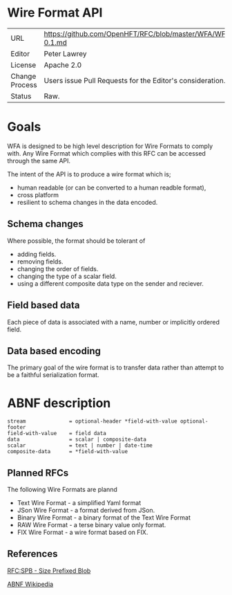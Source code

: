 # Wire Format API

|      |                                                          |
|:---- | -------------------------------------------------------- |
| URL | https://github.com/OpenHFT/RFC/blob/master/WFA/WFA-0.1.md |
| Editor | Peter Lawrey |
| License | Apache 2.0 |
| Change Process | Users issue Pull Requests for the Editor's consideration. |
| Status | Raw. |

# Goals
WFA is designed to be high level description for Wire Formats to comply with.  Any Wire Format which complies with this RFC can be accessed through the same API.

The intent of the API is to produce a wire format which is;
 - human readable (or can be converted to a human readble format), 
 - cross platform
 - resilient to schema changes in the data encoded.

## Schema changes
Where possible, the format should be tolerant of 
 - adding fields.
 - removing fields.
 - changing the order of fields.
 - changing the type of a scalar field.
 - using a different composite data type on the sender and reciever.
 
## Field based data
Each piece of data is associated with a name, number or implicitly ordered field. 

## Data based encoding
The primary goal of the wire format is to transfer data rather than attempt to be a faithful serialization format.

# ABNF description

```
stream              = optional-header *field-with-value optional-footer
field-with-value    = field data
data                = scalar | composite-data
scalar              = text | number | date-time
composite-data      = *field-with-value
```

## Planned RFCs
The following Wire Formats are plannd
 - Text Wire Format - a simplified Yaml format
 - JSon Wire Format - a format derived from JSon.
 - Binary Wire Format - a binary format of the Text Wire Format
 - RAW Wire Format - a terse binary value only format.
 - FIX Wire Format - a wire format based on FIX.

## References

[RFC:SPB - Size Prefixed Blob](https://github.com/OpenHFT/RFC/blob/master/SPB)

[ABNF Wikipedia](http://en.wikipedia.org/wiki/Augmented_Backus%E2%80%93Naur_Form)
